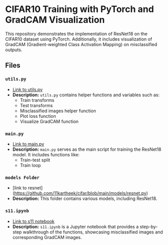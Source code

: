 # CIFAR10 Training with PyTorch and GradCAM Visualization

This repository demonstrates the implementation of ResNet18 on the CIFAR10 dataset using PyTorch. Additionally, it includes visualization of GradCAM (Gradient-weighted Class Activation Mapping) on misclassified outputs.

## Files

### `utils.py`
- [Link to utils.py](https://github.com/11kartheek/cifar/blob/main/utils.py)
- **Description:** `utils.py` contains helper functions and variables such as:
  - Train transforms
  - Test transforms
  - Misclassified images helper function
  - Plot loss function
  - Visualize GradCAM function

### `main.py`
- [Link to main.py](https://github.com/11kartheek/cifar/blob/main/main.py)
- **Description:** `main.py` serves as the main script for training the ResNet18 model. It includes functions like:
  - Train-test split
  - Train loop

### `models Folder`
- [link to resnet] (https://github.com/11kartheek/cifar/blob/main/models/resnet.py)
- **Description:** This folder contains various models, including ResNet18.

### `s11.ipynb`
- [Link to s11 notebook](https://github.com/11kartheek/cifar/blob/main/KartheekB_s11.ipynb)
- **Description:** `s11.ipynb` is a Jupyter notebook that provides a step-by-step walkthrough of the functions, showcasing misclassified images and corresponding GradCAM images.

